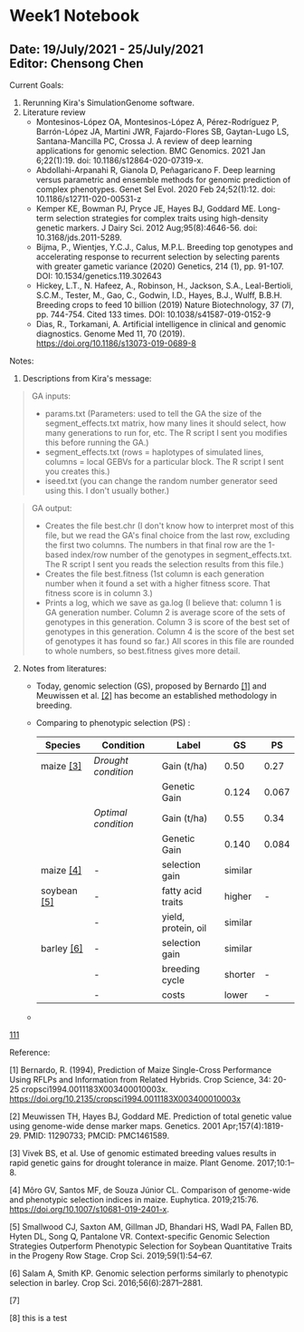 Week1 Notebook
====

Date: 19/July/2021 - 25/July/2021
<br> Editor: Chensong Chen
----

Current Goals:
1. Rerunning Kira's SimulationGenome software.
2. Literature review
    + Montesinos-López OA, Montesinos-López A, Pérez-Rodríguez P, Barrón-López JA, Martini JWR, Fajardo-Flores SB, Gaytan-Lugo LS, Santana-Mancilla PC, Crossa J. A review of deep learning applications for genomic selection. BMC Genomics. 2021 Jan 6;22(1):19. doi: 10.1186/s12864-020-07319-x. 
    + Abdollahi-Arpanahi R, Gianola D, Peñagaricano F. Deep learning versus parametric and ensemble methods for genomic prediction of complex phenotypes. Genet Sel Evol. 2020 Feb 24;52(1):12. doi: 10.1186/s12711-020-00531-z
    + Kemper KE, Bowman PJ, Pryce JE, Hayes BJ, Goddard ME. Long-term selection strategies for complex traits using high-density genetic markers. J Dairy Sci. 2012 Aug;95(8):4646-56. doi: 10.3168/jds.2011-5289. 
    + Bijma, P., Wientjes, Y.C.J., Calus, M.P.L.  Breeding top genotypes and accelerating response to recurrent selection by selecting parents with greater gametic variance (2020) Genetics, 214 (1), pp. 91-107. DOI: 10.1534/genetics.119.302643
    + Hickey, L.T., N. Hafeez, A., Robinson, H., Jackson, S.A., Leal-Bertioli, S.C.M., Tester, M., Gao, C., Godwin, I.D., Hayes, B.J., Wulff, B.B.H. Breeding crops to feed 10 billion (2019) Nature Biotechnology, 37 (7), pp. 744-754. Cited 133 times. DOI: 10.1038/s41587-019-0152-9
    + Dias, R., Torkamani, A. Artificial intelligence in clinical and genomic diagnostics. Genome Med 11, 70 (2019). https://doi.org/10.1186/s13073-019-0689-8

    
Notes:
1. Descriptions from Kira's message:
> GA inputs:  
>+ params.txt (Parameters: used to tell the GA the size of the segment_effects.txt matrix, how many lines it should select, how many generations to run for, etc. The R script I sent you modifies this before running the GA.)
>+ segment_effects.txt (rows = haplotypes of simulated lines, columns = local GEBVs for a particular block. The R script I sent you creates this.)
>+ iseed.txt (you can change the random number generator seed using this. I don't usually bother.)

> GA output:
>+ Creates the file best.chr (I don't know how to interpret most of this file, but we read the GA's final choice from the last row, excluding the first two columns. The numbers in that final row are the 1-based index/row number of the genotypes in segment_effects.txt. The R script I sent you reads the selection results from this file.)
>+ Creates the file best.fitness (1st column is each generation number when it found a set with a higher fitness score. That fitness score is in column 3.)
>+ Prints a log, which we save as ga.log (I believe that: column 1 is GA generation number. Column 2 is average score of the sets of genotypes in this generation. Column 3 is score of the best set of genotypes in this generation. Column 4 is the score of the best set of genotypes it has found so far.) All scores in this file are rounded to whole numbers, so best.fitness gives more detail.

2. Notes from literatures:
    + Today, genomic selection (GS), proposed by Bernardo [[1]](#1) and Meuwissen et al. [[2]](#2) has become an established methodology in breeding.
    + Comparing to phenotypic selection (PS) :
    
        |Species|Condition |Label | GS | PS |
        |---------|--------|------|----|----|
        |maize [[3]](#3)|*Drought condition* | Gain (t/ha)  | 0.50 | 0.27 |
        |     |                    | Genetic Gain | 0.124 | 0.067 |
        |     |*Optimal condition* | Gain (t/ha)  | 0.55 | 0.34 |
        |     |                    | Genetic Gain | 0.140 | 0.084 |
        |maize [[4]](#4)| - | selection gain | similar ||
        |soybean [[5]](#5)| - | fatty acid traits | higher | - |
        |                 | - | yield, protein, oil | similar |
        |barley [[6]](#6) | - | selection gain | similar ||
        |                 | - | breeding cycle | shorter | - |
        |                 | - | costs | lower | - |
        
        
    + 

[111](#test)










Reference:

<a name="1">[1]</a> Bernardo, R. (1994), Prediction of Maize Single-Cross Performance Using RFLPs and Information from Related Hybrids. Crop Science, 34: 20-25 cropsci1994.0011183X003400010003x. https://doi.org/10.2135/cropsci1994.0011183X003400010003x

<a name="2">[2]</a> Meuwissen TH, Hayes BJ, Goddard ME. Prediction of total genetic value using genome-wide dense marker maps. Genetics. 2001 Apr;157(4):1819-29. PMID: 11290733; PMCID: PMC1461589.

<a name="3">[3]</a> Vivek BS, et al. Use of genomic estimated breeding values results in rapid genetic gains for drought tolerance in maize. Plant Genome. 2017;10:1–8.

<a name="4">[4]</a> Môro GV, Santos MF, de Souza Júnior CL. Comparison of genome-wide and phenotypic selection indices in maize. Euphytica. 2019;215:76. https://doi.org/10.1007/s10681-019-2401-x.

<a name="5">[5]</a> Smallwood CJ, Saxton AM, Gillman JD, Bhandari HS, Wadl PA, Fallen BD, Hyten DL, Song Q, Pantalone VR. Context-specific Genomic Selection Strategies Outperform Phenotypic Selection for Soybean Quantitative Traits in the Progeny Row Stage. Crop Sci. 2019;59(1):54–67.

<a name="6">[6]</a> Salam A, Smith KP. Genomic selection performs similarly to phenotypic selection in barley. Crop Sci. 2016;56(6):2871–2881.

<a name="7">[7]</a>

<a name="8">[8]</a>
<a name="test">this is a test</a>